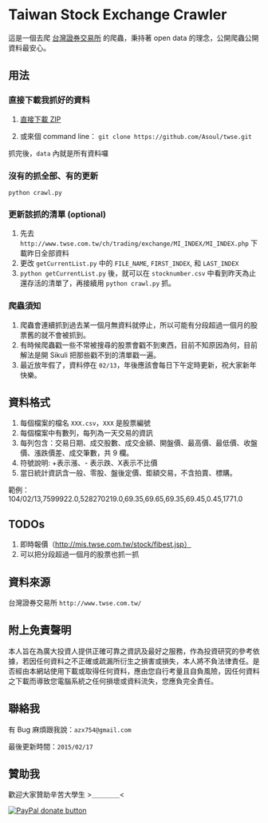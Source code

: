 # Taiwan Stock Exchange Crawler

這是一個去爬 [台灣證券交易所](http://www.twse.com.tw/) 的爬蟲，秉持著 open data 的理念，公開爬蟲公開資料最安心。

## 用法

### 直接下載我抓好的資料

1. [直接下載 ZIP](https://github.com/Asoul/twse/archive/master.zip)

2. 或來個 command line： `git clone https://github.com/Asoul/twse.git`

抓完後，`data` 內就是所有資料囉

### 沒有的抓全部、有的更新

<code>python crawl.py</code>

### 更新該抓的清單 (optional)

1. 先去 `http://www.twse.com.tw/ch/trading/exchange/MI_INDEX/MI_INDEX.php` 下載昨日全部資料
2. 更改 `getCurrentList.py` 中的 `FILE_NAME`, `FIRST_INDEX`, 和 `LAST_INDEX`
3. `python getCurrentList.py` 後，就可以在 `stocknumber.csv` 中看到昨天為止還存活的清單了，再接續用 `python crawl.py` 抓。

### 爬蟲須知

1. 爬蟲會連續抓到過去某一個月無資料就停止，所以可能有分段超過一個月的股票舊的就不會被抓到。
2. 有時候爬蟲戳一些不常被搜尋的股票會戳不到東西，目前不知原因為何，目前解法是開 Sikuli 把那些戳不到的清單戳一遍。
3. 最近放年假了，資料停在 `02/13`，年後應該會每日下午定時更新，祝大家新年快樂。

## 資料格式

1. 每個檔案的檔名 `XXX.csv`，`XXX` 是股票編號
2. 每個檔案中有數列，每列為一天交易的資訊
3. 每列包含：交易日期、成交股數、成交金額、開盤價、最高價、最低價、收盤價、漲跌價差、成交筆數，共 9 欄。
4. 符號說明: +表示漲、- 表示跌、X表示不比價
5. 當日統計資訊含一般、零股、盤後定價、鉅額交易，不含拍賣、標購。

範例：104/02/13,7599922.0,528270219.0,69.35,69.65,69.35,69.45,0.45,1771.0

## TODOs

1. 即時報價（http://mis.twse.com.tw/stock/fibest.jsp）
2. 可以把分段超過一個月的股票也抓一抓

## 資料來源

台灣證券交易所 `http://www.twse.com.tw/`

## 附上免責聲明

本人旨在為廣大投資人提供正確可靠之資訊及最好之服務，作為投資研究的參考依據，若因任何資料之不正確或疏漏所衍生之損害或損失，本人將不負法律責任。是否經由本網站使用下載或取得任何資料，應由您自行考量且自負風險，因任何資料之下載而導致您電腦系統之任何損壞或資料流失，您應負完全責任。

## 聯絡我

有 Bug 麻煩跟我說：`azx754@gmail.com`

最後更新時間：`2015/02/17`

## 贊助我

歡迎大家贊助辛苦大學生 >＿＿＿＿<

[![PayPal donate button](https://img.shields.io/badge/paypal-donate-yellow.svg)](https://www.paypal.com/cgi-bin/webscr?cmd=_xclick&business=XJNKKFG2QKZRC&lc=TW&item_name=%e8%b4%8a%e5%8a%a9%e8%be%9b%e8%8b%a6%e5%a4%a7%e5%ad%b8%e7%94%9f&button_subtype=services&currency_code=TWD&bn=PP%2dBuyNowBF%3abtn_donateCC_LG%2egif%3aNonHosted "Donate once-off to this project using Paypal")
